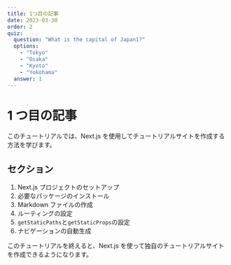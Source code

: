 ```yaml
---
title: 1つ目の記事
date: 2023-03-30
order: 2
quiz:
  question: "What is the capital of Japan1?"
  options:
    - "Tokyo"
    - "Osaka"
    - "Kyoto"
    - "Yokohama"
  answer: 1
---
```


# 1 つ目の記事

このチュートリアルでは、Next.js を使用してチュートリアルサイトを作成する方法を学びます。

## セクション

1. Next.js プロジェクトのセットアップ
2. 必要なパッケージのインストール
3. Markdown ファイルの作成
4. ルーティングの設定
5. `getStaticPaths`と`getStaticProps`の設定
6. ナビゲーションの自動生成

このチュートリアルを終えると、Next.js を使って独自のチュートリアルサイトを作成できるようになります。

